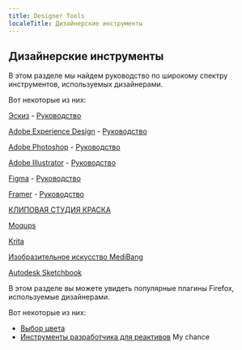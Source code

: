```yaml
---
title: Designer Tools
localeTitle: Дизайнерские инструменты
---
```

## Дизайнерские инструменты

В этом разделе мы найдем руководство по широкому спектру инструментов, используемых дизайнерами.

Вот некоторые из них:

[Эскиз](https://www.sketchapp.com) - [Руководство](https://github.com/freeCodeCamp/guides/blob/master/src/pages/designer-tools/sketch/index.md)

[Adobe Experience Design](www.adobe.com/products/experience-design.html) - [Руководство](https://github.com/freeCodeCamp/guides/blob/master/src/pages/designer-tools/Experience-design/index.md)

[Adobe Photoshop](http://adobe.com/Photoshop) - [Руководство](https://github.com/freeCodeCamp/guides/blob/master/src/pages/designer-tools/photoshop/index.md)

[Adobe Illustrator](http://adobe.com/Illustrator) - [Руководство](https://github.com/freeCodeCamp/guides/blob/master/src/pages/designer-tools/illustrator/index.md)

[Figma](https://www.figma.com) - [Руководство](https://github.com/freeCodeCamp/guides/blob/master/src/pages/designer-tools/Figma/index.md)

[Framer](https://framer.com) - [Руководство](https://github.com/freeCodeCamp/guides/blob/master/src/pages/designer-tools/framer/index.md)

[КЛИПОВАЯ СТУДИЯ КРАСКА](https://www.clipstudio.net/en)

[Moqups](https://moqups.com/)

[Krita](https://krita.org/en/homepage/)

[Изобразительное искусство MediBang](https://medibangpaint.com/en/)

[Autodesk Sketchbook](https://www.sketchbook.com/)

В этом разделе вы можете увидеть популярные плагины Firefox, используемые дизайнерами.

Вот некоторые из них:

*   [Выбор цвета](https://addons.mozilla.org/en-us/firefox/addon/colorzilla/?src=collection&collection_id=90e68e6a-f13f-5921-3412-5228262ca9db)
*   [Инструменты разработчика для реактивов](https://addons.mozilla.org/en-US/firefox/addon/react-devtools/)
My chance
